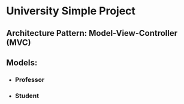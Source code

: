 # University Simple Project
## Architecture Pattern: Model-View-Controller (MVC)
## Models:
- ### Professor
- ### Student
